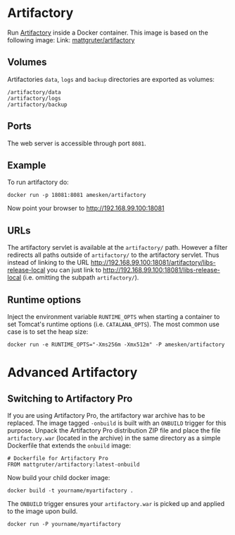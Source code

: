 # Artifactory

Run [Artifactory](http://www.jfrog.com/home/v_artifactory_opensource_overview) inside a Docker container.
This image is based on the following image:
Link: [mattgruter/artifactory](https://registry.hub.docker.com/u/mattgruter/artifactory/)


## Volumes
Artifactories `data`, `logs` and `backup` directories are exported as volumes:

    /artifactory/data
    /artifactory/logs
    /artifactory/backup

## Ports
The web server is accessible through port `8081`.

## Example
To run artifactory do:

    docker run -p 18081:8081 amesken/artifactory

Now point your browser to http://192.168.99.100:18081



## URLs
The artifactory servlet is available at the `artifactory/` path. However a filter redirects all paths outside of `artifactory/` to the artifactory servlet. Thus instead of linking to the URL http://192.168.99.100:18081/artifactory/libs-release-local you can just link to http://192.168.99.100:18081/libs-release-local (i.e. omitting the subpath `artifactory/`).

## Runtime options
Inject the environment variable `RUNTIME_OPTS` when starting a container to set Tomcat's runtime options (i.e. `CATALANA_OPTS`). The most common use case is to set the heap size:

    docker run -e RUNTIME_OPTS="-Xms256m -Xmx512m" -P amesken/artifactory


# Advanced Artifactory

## Switching to Artifactory Pro
If you are using Artifactory Pro, the artifactory war archive has to be replaced. The image tagged `-onbuild` is built with an `ONBUILD` trigger for this purpose. Unpack the Artifactory Pro distribution ZIP file and place the file `artifactory.war` (located in the archive) in the same directory as a simple Dockerfile that extends the `onbuild` image:

    # Dockerfile for Artifactory Pro
    FROM mattgruter/artifactory:latest-onbuild

Now build your child docker image:

    docker build -t yourname/myartifactory .

The `ONBUILD` trigger ensures your `artifactory.war` is picked up and applied to the image upon build.

    docker run -P yourname/myartifactory
